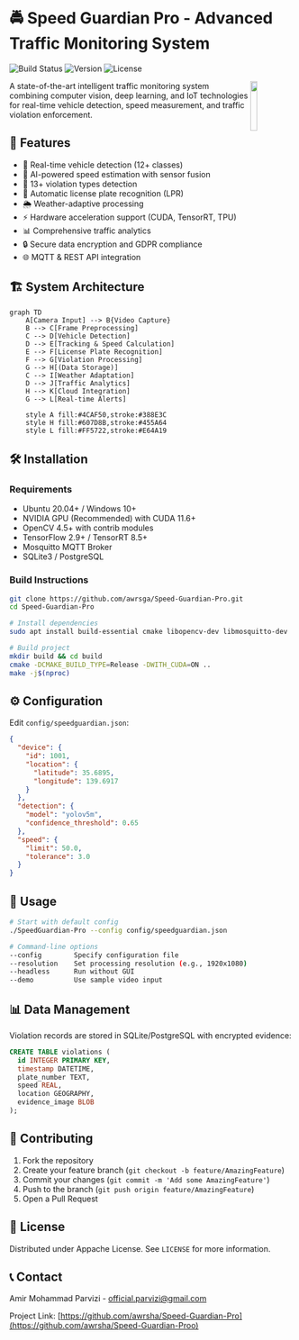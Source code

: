 # 🚔 Speed Guardian Pro - Advanced Traffic Monitoring System

![Build Status](https://img.shields.io/badge/build-passing-success)
![Version](https://img.shields.io/badge/version-1.0.0-blue)
![License](https://img.shields.io/badge/license-Appache-green)

<img src="https://img.icons8.com/color/96/000000/speed.png" align="right" width="15%"/>

A state-of-the-art intelligent traffic monitoring system combining computer vision, deep learning, and IoT technologies for real-time vehicle detection, speed measurement, and traffic violation enforcement.

## 🌟 Features

- 🚗 Real-time vehicle detection (12+ classes)
- 📏 AI-powered speed estimation with sensor fusion
- 🚨 13+ violation types detection
- 📸 Automatic license plate recognition (LPR)
- 🌦️ Weather-adaptive processing
- ⚡ Hardware acceleration support (CUDA, TensorRT, TPU)
- 📊 Comprehensive traffic analytics
- 🔒 Secure data encryption and GDPR compliance
- 🌐 MQTT & REST API integration

## 🏗 System Architecture

```mermaid
graph TD
    A[Camera Input] --> B{Video Capture}
    B --> C[Frame Preprocessing]
    C --> D[Vehicle Detection]
    D --> E[Tracking & Speed Calculation]
    E --> F[License Plate Recognition]
    F --> G[Violation Processing]
    G --> H[(Data Storage)]
    C --> I[Weather Adaptation]
    D --> J[Traffic Analytics]
    H --> K[Cloud Integration]
    G --> L[Real-time Alerts]
    
    style A fill:#4CAF50,stroke:#388E3C
    style H fill:#607D8B,stroke:#455A64
    style L fill:#FF5722,stroke:#E64A19
```

## 🛠 Installation

### Requirements
- Ubuntu 20.04+ / Windows 10+
- NVIDIA GPU (Recommended) with CUDA 11.6+
- OpenCV 4.5+ with contrib modules
- TensorFlow 2.9+ / TensorRT 8.5+
- Mosquitto MQTT Broker
- SQLite3 / PostgreSQL

### Build Instructions
```bash
git clone https://github.com/awrsga/Speed-Guardian-Pro.git
cd Speed-Guardian-Pro

# Install dependencies
sudo apt install build-essential cmake libopencv-dev libmosquitto-dev

# Build project
mkdir build && cd build
cmake -DCMAKE_BUILD_TYPE=Release -DWITH_CUDA=ON ..
make -j$(nproc)
```

## ⚙ Configuration

Edit `config/speedguardian.json`:
```json
{
  "device": {
    "id": 1001,
    "location": {
      "latitude": 35.6895,
      "longitude": 139.6917
    }
  },
  "detection": {
    "model": "yolov5m",
    "confidence_threshold": 0.65
  },
  "speed": {
    "limit": 50.0,
    "tolerance": 3.0
  }
}
```

## 🚀 Usage

```bash
# Start with default config
./SpeedGuardian-Pro --config config/speedguardian.json

# Command-line options
--config        Specify configuration file
--resolution    Set processing resolution (e.g., 1920x1080)
--headless      Run without GUI
--demo          Use sample video input
```

## 📊 Data Management

Violation records are stored in SQLite/PostgreSQL with encrypted evidence:
```sql
CREATE TABLE violations (
  id INTEGER PRIMARY KEY,
  timestamp DATETIME,
  plate_number TEXT,
  speed REAL,
  location GEOGRAPHY,
  evidence_image BLOB
);
```

## 🤝 Contributing

1. Fork the repository
2. Create your feature branch (`git checkout -b feature/AmazingFeature`)
3. Commit your changes (`git commit -m 'Add some AmazingFeature'`)
4. Push to the branch (`git push origin feature/AmazingFeature`)
5. Open a Pull Request

## 📜 License

Distributed under Appache License. See `LICENSE` for more information.

## 📞 Contact

Amir Mohammad Parvizi - [official.parvizi@gmail.com](mailto:official.parvizi@gmail.com)

Project Link: [https://github.com/awrsha/Speed-Guardian-Pro](https://github.com/awrsha/Speed-Guardian-Proo)

